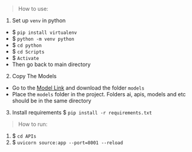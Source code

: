 > How to use:

1) Set up `venv` in python

- $ `pip install virtualenv`
- $ `python -m venv python`
- $ `cd python`
- $ `cd Scripts`
- $ `Activate`
- Then go back to main directory


2) Copy The Models

- Go to the [Model Link](https://drive.google.com/drive/folders/1Bp68sAxfVPjMFU7ita-LnDNu4D_UXcaH?usp=drive_link) and
  download the folder `models`
- Place the `models` folder in the project. Folders ai, apis, models and etc should be in the same directory

3) Install requirements
   $ `pip install -r requirements.txt`

> How to run:

1) $ `cd APIs`
2) $ `uvicorn source:app --port=8001 --reload`